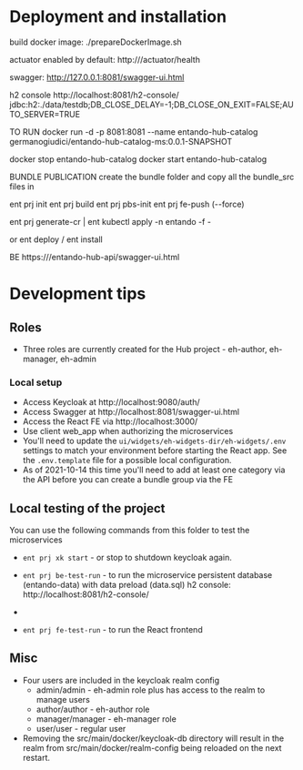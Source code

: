 # Deployment and installation

build docker image:
./prepareDockerImage.sh

actuator enabled by default:
http://<url>/actuator/health

swagger:
http://127.0.0.1:8081/swagger-ui.html

h2 console
http://localhost:8081/h2-console/
jdbc:h2:./data/testdb;DB_CLOSE_DELAY=-1;DB_CLOSE_ON_EXIT=FALSE;AUTO_SERVER=TRUE

TO RUN
docker run -d -p 8081:8081 --name entando-hub-catalog germanogiudici/entando-hub-catalog-ms:0.0.1-SNAPSHOT

docker stop entando-hub-catalog
docker start entando-hub-catalog


BUNDLE PUBLICATION
 create the bundle folder and copy all the bundle_src files in

ent prj init
ent prj build
ent prj pbs-init
ent prj fe-push (--force)

ent prj generate-cr | ent kubectl apply -n entando -f -

or ent deploy / ent install 


BE
https://<entando-url>/entando-hub-api/swagger-ui.html

# Development tips
## Roles
* Three roles are currently created for the Hub project - eh-author, eh-manager, eh-admin

### Local setup
* Access Keycloak at http://localhost:9080/auth/
* Access Swagger at http://localhost:8081/swagger-ui.html
* Access the React FE via http://localhost:3000/
* Use client web_app when authorizing the microservices
* You'll need to update the `ui/widgets/eh-widgets-dir/eh-widgets/.env` settings to match your environment before starting the React app. See the `.env.template` file for a possible local configuration.
* As of 2021-10-14 this time you'll need to add at least one category via the API before you can create a bundle group via the FE

## Local testing of the project
You can use the following commands from this folder to test the microservices 
* `ent prj xk start` - or stop to shutdown keycloak again.
* `ent prj be-test-run` - to run the microservice
  persistent database (entando-data) with data preload (data.sql)
  h2 console: http://localhost:8081/h2-console/
* 
  
* `ent prj fe-test-run` - to run the React frontend

## Misc
* Four users are included in the keycloak realm config
  * admin/admin - eh-admin role plus has access to the realm to manage users
  * author/author - eh-author role
  * manager/manager - eh-manager role
  * user/user - regular user
* Removing the src/main/docker/keycloak-db directory will result in the realm from src/main/docker/realm-config being reloaded on the next restart.
